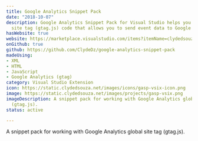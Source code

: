 ```yaml
---
title: Google Analytics Snippet Pack
date: "2018-10-07" 
description: Google Analytics Snippet Pack for Visual Studio helps you write global
  site tag (gtag.js) code that allows you to send event data to Google Analytics.
hasWebsite: true
website: https://marketplace.visualstudio.com/items?itemName=clydedsouza.GoogleAnalyticsSnippetPack
onGithub: true
github: https://github.com/ClydeDz/google-analytics-snippet-pack
madeUsing:
- XML
- HTML
- JavaScript
- Google Analytics (gtag)
category: Visual Studio Extension
icon: https://static.clydedsouza.net/images/icons/gasp-vsix-icon.png
image: https://static.clydedsouza.net/images/projects/gasp-vsix.png
imageDescription: A snippet pack for working with Google Analytics global site tag
  (gtag.js).
status: active

---
```


A snippet pack for working with Google Analytics global site tag (gtag.js).
